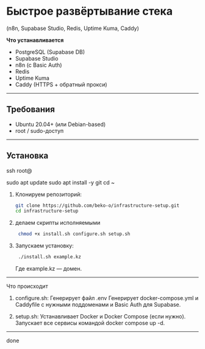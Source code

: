 # Быстрое развёртывание стека  
(n8n, Supabase Studio, Redis, Uptime Kuma, Caddy)

**Что устанавливается**  
- PostgreSQL (Supabase DB)  
- Supabase Studio  
- n8n (с Basic Auth)  
- Redis  
- Uptime Kuma  
- Caddy (HTTPS + обратный прокси)

---

## Требования

- Ubuntu 20.04+ (или Debian-based)  
- root / sudo-доступ  

---

## Установка

ssh root@<ip>

sudo apt update
sudo apt install -y git
cd ~


1. Клонируем репозиторий:
   ```bash
   git clone https://github.com/beko-o/infrastructure-setup.git
   cd infrastructure-setup
   ```

2. делаем скрипты исполняемыми
   ```bash
    chmod +x install.sh configure.sh setup.sh
   ```

4. Запускаем установку:
   ```bash
    ./install.sh example.kz
   ```
    Где example.kz — домен.
   
---

Что происходит

1) configure.sh:
Генерирует файл .env
Генерирует docker-compose.yml и Caddyfile с нужными поддоменами и Basic Auth для Supabase.

2) setup.sh:
Устанавливает Docker и Docker Compose (если нужно).
Запускает все сервисы командой docker compose up -d.

--- 

done
